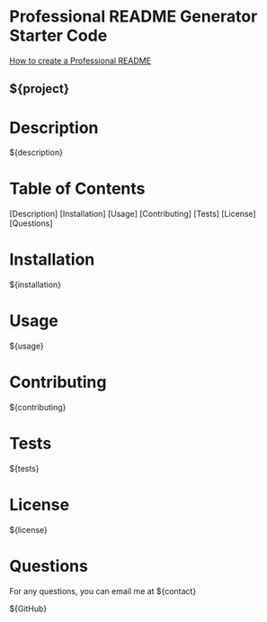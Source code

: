 # Professional README Generator Starter Code

[How to create a Professional README](https://coding-boot-camp.github.io/full-stack/github/professional-readme-guide)

## ${project}

# Description
${description}

# Table of Contents
[Description]
[Installation]
[Usage]
[Contributing]
[Tests]
[License]
[Questions]


# Installation 
${installation}


# Usage
${usage}


# Contributing
${contributing}


# Tests
${tests}


# License
${license}


# Questions
For any questions, you can email me at ${contact}

${GitHub}
